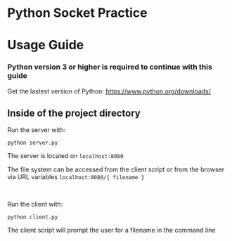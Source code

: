 # Python Socket Practice

# Usage Guide

### Python version 3 or higher is required to continue with this guide

Get the lastest version of Python: https://www.python.org/downloads/
<br/>

## Inside of the project directory

Run the server with:

```
python server.py
```

The server is located on `localhost:8080`

The file system can be accessed from the client script or from the browser via URL variables `localhost:8080/{ filename }`

<br>

Run the client with:

```
python client.py
```

The client script will prompt the user for a filename in the command line
